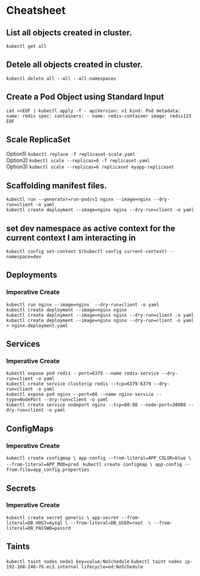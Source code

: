 # Cheatsheet
## List all objects created in cluster.
`kubectl get all`
## Detele all objects created in cluster. 
`kubectl delete all --all --all-namespaces`


## Create a Pod Object using Standard Input 
`cat <<EOF | kubectl apply -f -
apiVersion: v1
kind: Pod
metadata:
  name: redis
spec:
  containers:
    - name: redis-container
      image: redis123
EOF`

## Scale ReplicaSet
Option1) `kubectl replace -f replicaset-scale.yaml`  
Option2) `kubectl scale --replicas=6 -f replicaset.yaml`  
Option3) `kubectl scale --replicas=6 replicaset myapp-replicaset`  


## Scaffolding manifest files. 
`kubectl run --generator=run-pod/v1 nginx --image=nginx --dry-run=client -o yaml`  
`kubectl create deployment --image=nginx nginx --dry-run=client -o yaml`

## set dev namespace as active context for the current context I am interacting in
`kubectl config set-context $(kubectl config current-context) --namespace=dev`

## Deployments
### Imperative Create
`kubectl run nginx --image=nginx  --dry-run=client -o yaml`  
`kubectl create deployment --image=nginx nginx`  
`kubectl create deployment --image=nginx nginx --dry-run=client -o yaml`  
`kubectl create deployment --image=nginx nginx --dry-run=client -o yaml > nginx-deployment.yaml`  


## Services
### Imperative  Create
`kubectl expose pod redis --port=6379 --name redis-service --dry-run=client -o yaml`  
`kubectl create service clusterip redis --tcp=6379:6379 --dry-run=client -o yaml`  
`kubectl expose pod nginx --port=80 --name nginx-service --type=NodePort --dry-run=client -o yaml`  
`kubectl create service nodeport nginx --tcp=80:80 --node-port=30080 --dry-run=client -o yaml`  

## ConfigMaps
### Imperative  Create
` kubectl create configmap \
app-config --from-literal=APP_COLOR=blue \
           --from-literal=APP_MOD=prod `
` kubectl create configmap \
app-config --from-file=app_config.properties`

## Secrets
### Imperative  Create
` kubectl create secret generic \
app-secret --from-literal=DB_HOST=mysql \
           --from-literal=DB_USER=root  \
           --from-literal=DB_PASSWD=passrd `








## Taints
`kubectl taint nodes node1 key=value:NoSchedule`
`kubectl taint nodes ip-192-168-240-76.ec2.internal lifecycle=od:NoSchedule`


